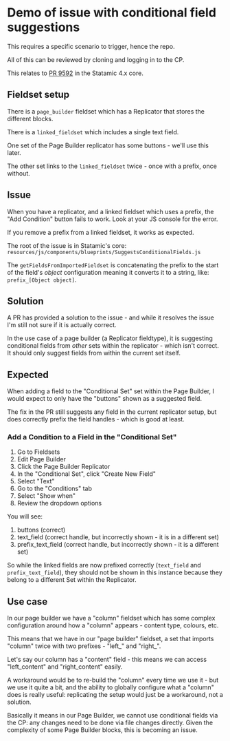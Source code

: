 # Demo of issue with conditional field suggestions

This requires a specific scenario to trigger, hence the repo.

All of this can be reviewed by cloning and logging in to the CP. 

This relates to [PR 9592](https://github.com/statamic/cms/pull/9592) in the Statamic 4.x core.

## Fieldset setup

There is a `page_builder` fieldset which has a Replicator that stores the different blocks.

There is a `linked_fieldset` which includes a single text field.

One set of the Page Builder replicator has some buttons - we'll use this later.

The other set links to the `linked_fieldset` twice - once with a prefix, once without.

## Issue

When you have a replicator, and a linked fieldset which uses a prefix, the "Add Condition" 
button fails to work. Look at your JS console for the error.

If you remove a prefix from a linked fieldset, it works as expected.

The root of the issue is in Statamic's core:
`resources/js/components/blueprints/SuggestsConditionalFields.js`

The `getFieldsFromImportedFieldset` is concatenating the prefix to the start of the field's *object*
configuration meaning it converts it to a string, like:
`prefix_[Object object]`.

## Solution

A PR has provided a solution to the issue - and while it resolves the issue I'm still not sure if it
is actually correct.

In the use case of a page builder (a Replicator fieldtype), it is suggesting conditional fields
from *other* sets within the replicator - which isn't correct. It should only suggest fields
from within the current set itself.

## Expected

When adding a field to the "Conditional Set" set within the Page Builder, I would expect to 
only have the "buttons" shown as a suggested field.

The fix in the PR still suggests any field in the current replicator setup, but does correctly prefix
the field handles - which is good at least.

### Add a Condition to a Field in the "Conditional Set"

1. Go to Fieldsets
2. Edit Page Builder
3. Click the Page Builder Replicator
4. In the "Conditional Set", click "Create New Field"
5. Select "Text"
6. Go to the "Conditions" tab
7. Select "Show when"
8. Review the dropdown options

You will see:
1. buttons (correct)
2. text_field (correct handle, but incorrectly shown - it is in a different set)
3. prefix_text_field (correct handle, but incorrectly shown - it is a different set)

So while the linked fields are now prefixed correctly (`text_field` and `prefix_text_field`), they
should not be shown in this instance because they belong to a different Set within the Replicator.

## Use case

In our page builder we have a "column" fieldset which has some complex configuration around
how a "column" appears - content type, colours, etc.

This means that we have in our "page builder" fieldset, a set that imports "column" twice with
two prefixes - "left_" and "right_".

Let's say our column has a "content" field - this means we can access "left_content" and "right_content"
easily.

A workaround would be to re-build the "column" every time we use it - but we use it quite a bit, and
the ability to globally configure what a "column" does is really useful: replicating the setup would
just be a workaround, not a solution.

Basically it means in our Page Builder, we cannot use conditional fields via the CP: any changes
need to be done via file changes directly. Given the complexity of some Page Builder blocks, this 
is becoming an issue.
